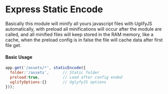 # Express Static Encode
Basically this module will minify all yours javascript files with UglifyJS automatically, with preload all minifications will occur after the module are called, and all minified files will keep stored in the RAM memory, like a cache, when the preload config is in false the file will cache data after first file get.

#### Basic Usage
```javascript
app.get('/assets/*', staticEncode({
  folder:'/assets',      // Static folder
  preload:true,          // Load after config ended
  uglifyOptions:{}       // UglyfyJS options
}));
```
